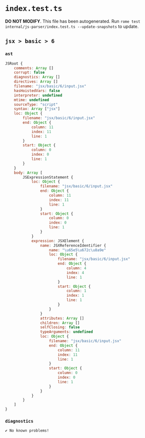 # `index.test.ts`

**DO NOT MODIFY**. This file has been autogenerated. Run `rome test internal/js-parser/index.test.ts --update-snapshots` to update.

## `jsx > basic > 6`

### `ast`

```javascript
JSRoot {
	comments: Array []
	corrupt: false
	diagnostics: Array []
	directives: Array []
	filename: "jsx/basic/6/input.jsx"
	hasHoistedVars: false
	interpreter: undefined
	mtime: undefined
	sourceType: "script"
	syntax: Array ["jsx"]
	loc: Object {
		filename: "jsx/basic/6/input.jsx"
		end: Object {
			column: 11
			index: 11
			line: 1
		}
		start: Object {
			column: 0
			index: 0
			line: 1
		}
	}
	body: Array [
		JSExpressionStatement {
			loc: Object {
				filename: "jsx/basic/6/input.jsx"
				end: Object {
					column: 11
					index: 11
					line: 1
				}
				start: Object {
					column: 0
					index: 0
					line: 1
				}
			}
			expression: JSXElement {
				name: JSXReferenceIdentifier {
					name: "\u65e5\u672c\u8a9e"
					loc: Object {
						filename: "jsx/basic/6/input.jsx"
						end: Object {
							column: 4
							index: 4
							line: 1
						}
						start: Object {
							column: 1
							index: 1
							line: 1
						}
					}
				}
				attributes: Array []
				children: Array []
				selfClosing: false
				typeArguments: undefined
				loc: Object {
					filename: "jsx/basic/6/input.jsx"
					end: Object {
						column: 11
						index: 11
						line: 1
					}
					start: Object {
						column: 0
						index: 0
						line: 1
					}
				}
			}
		}
	]
}
```

### `diagnostics`

```
✔ No known problems!

```
